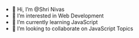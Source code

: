 - 👋 Hi, I’m @Shri Nivas
- 👀 I’m interested in Web Development
- 🌱 I’m currently learning JavaScript
- 💞️ I’m looking to collaborate on JavaScript Topics


<!---
mrshri/mrshri is a ✨ special ✨ repository because its `README.md` (this file) appears on your GitHub profile.
You can click the Preview link to take a look at your changes.
--->
